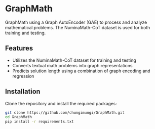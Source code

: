 # GraphMath

GraphMath using a  Graph AutoEncoder (GAE) to process and analyze mathematical problems. The NuminaMath-CoT dataset is used for both training and testing.
## Features

- Utilizes the NuminaMath-CoT dataset for training and testing
- Converts textual math problems into graph representations
- Predicts solution length using a combination of graph encoding and regression

## Installation

Clone the repository and install the required packages:

```bash
git clone https://github.com/chungimungi/GraphMath.git
cd GraphMath
pip install -r requirements.txt
